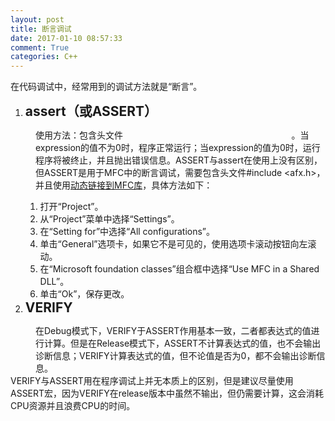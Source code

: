 ```yaml
---
layout: post
title: 断言调试
date: 2017-01-10 08:57:33
comment: True
categories: C++
---
```



<span></span>
<div><span>在代码调试中，经常用到的调试方法就是“断言”。</span></div>
<ol>
<li><span><strong><span style="font-size:21px">assert（或ASSERT）</span></strong></span></li></ol>
<div style="margin-left:40px">使用方法：包含头文件<span style=""><span style="color:#ff00">#include &lt;assert.h&gt;；assert(expression)</span></span>。当expression的&#20540;不为0时，程序正常运行；当expression的&#20540;为0时，运行程序将被终止，并且抛出错误信息。ASSERT与assert在使用上没有区别，但ASSERT是用于MFC中的断言调试，需要包含头文件#include &lt;afx.h&gt;，并且使用<u>动态链接到MFC库</u>，具体方法如下：</div>
<ol start="2">
<li style="list-style:none; display:inline">
<ol>
<li>打开“Project”。</li><li>从“Project”菜单中选择“Settings”。</li><li>在“Setting for”中选择“All configurations”。</li><li>单击“General”选项卡，如果它不是可见的，使用选项卡滚动按钮向左滚动。</li><li>在“Microsoft foundation classes”组合框中选择“Use MFC in a Shared DLL”。</li><li>单击“Ok”，保存更改。</li></ol>
</li><li><span style="font-size:21px"><strong>VERIFY</strong></span></li></ol>
<div style="margin-left:40px">在Debug模式下，VERIFY于ASSERT作用基本一致，二者都表达式的&#20540;进行计算。但是在Release模式下，ASSERT不计算表达式的&#20540;，也不会输出诊断信息；VERIFY计算表达式的&#20540;，但不论&#20540;是否为0，都不会输出诊断信息。</div>
<div>VERIFY与ASSERT用在程序调试上并无本质上的区别，但是<span style="">建议尽量使用ASSERT宏</span>，因为VERIFY在release版本中虽然不输出，但仍需要计算，这会消耗CPU资源并且浪费CPU的时间。</div>

